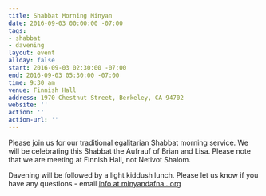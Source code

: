 ```yaml
---
title: Shabbat Morning Minyan
date: 2016-09-03 00:00:00 -07:00
tags:
- shabbat
- davening
layout: event
allday: false
start: 2016-09-03 02:30:00 -07:00
end: 2016-09-03 05:30:00 -07:00
time: 9:30 am
venue: Finnish Hall
address: 1970 Chestnut Street, Berkeley, CA 94702
website: ''
action: ''
action-url: ''
---
```


Please join us for our traditional egalitarian Shabbat morning service. We will be celebrating this Shabbat the Aufrauf of Brian and Lisa. Please note that we are meeting at Finnish Hall, not Netivot Shalom.

Davening will be followed by a light kiddush lunch. Please let us know if you have any questions - email [info at minyandafna . org](mailto:info@minyandafna.org)